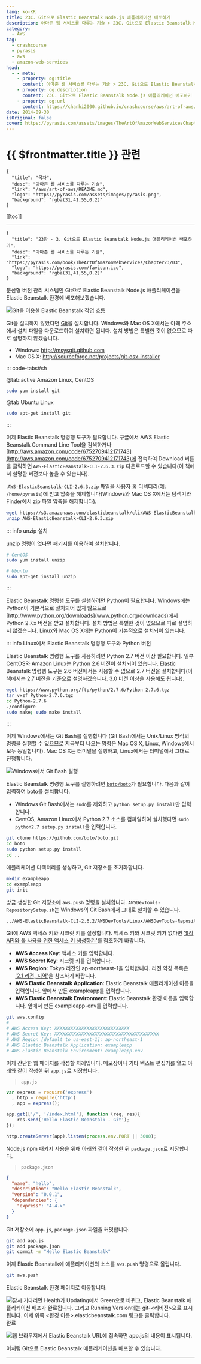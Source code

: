 ```yaml
---
lang: ko-KR
title: 23C. Git으로 Elastic Beanstalk Node.js 애플리케이션 배포하기
description: 아마존 웹 서비스를 다루는 기술 > 23C. Git으로 Elastic Beanstalk Node.js 애플리케이션 배포하기
category:
  - AWS
tag: 
  - crashcourse
  - pyrasis
  - aws 
  - amazon-web-services
head:
  - - meta:
    - property: og:title
      content: 아마존 웹 서비스를 다루는 기술 > 23C. Git으로 Elastic Beanstalk Node.js 애플리케이션 배포하기
    - property: og:description
      content: 23C. Git으로 Elastic Beanstalk Node.js 애플리케이션 배포하기
    - property: og:url
      content: https://chanhi2000.github.io/crashcourse/aws/art-of-aws/23C.html
date: 2014-09-30
isOriginal: false
cover: https://pyrasis.com/assets/images/TheArtOfAmazonWebServicesChapter23/25.png
---
```


# {{ $frontmatter.title }} 관련

```component VPCard
{
  "title": "목차",
  "desc": "아마존 웹 서비스를 다루는 기술",
  "link": "/aws/art-of-aws/README.md",
  "logo": "https://pyrasis.com/assets/images/pyrasis.png",
  "background": "rgba(31,41,55,0.2)"
}
```

[[toc]]

---

```component VPCard
{
  "title": "23장 - 3. Git으로 Elastic Beanstalk Node.js 애플리케이션 배포하기",
  "desc": "아마존 웹 서비스를 다루는 기술",
  "link": "https://pyrasis.com/book/TheArtOfAmazonWebServices/Chapter23/03",
  "logo": "https://pyrasis.com/favicon.ico",
  "background": "rgba(31,41,55,0.2)"
}
```

분산형 버전 관리 시스템인 Git으로 Elastic Beanstalk Node.js 애플리케이션을 Elastic Beanstalk 환경에 배포해보겠습니다.

![Git을 이용한 Elastic Beanstalk 작업 흐름](https://pyrasis.com/assets/images/TheArtOfAmazonWebServicesChapter23/25.png)

Git을 설치하지 않았다면 [<FontIcon icon="iconfont icon-git"/>Git](http://git-scm.com)을 설치합니다. <FontIcon icon="fa-brands fa-windows"/>Windows와 <FontIcon icon="iconfont icon-macos"/>Mac OS X에서는 아래 주소에서 설치 파일을 다운로드하여 설치하면 됩니다. 설치 방법은 특별한 것이 없으므로 따로 설명하지 않겠습니다.

- Windows: <a href="http://msysgit.github.com" target="_blank" rel="nofollow">http://msysgit.github.com</a>
- Mac OS X: <a href="http://sourceforge.net/projects/git-osx-installer" target="_blank" rel="nofollow">http://sourceforge.net/projects/git-osx-installer</a>

::: code-tabs#sh

@tab:active <FontIcon icon="fa-brands fa-aws"/>Amazon Linux, <FontIcon icon="fa-brands fa-centos"/>CentOS

```sh
sudo yum install git
```

@tab <FontIcon icon="fa-brands fa-ubuntu"/>Ubuntu Linux

```sh
sudo apt-get install git
```

:::

이제 Elastic Beanstalk 명령행 도구가 필요합니다. 구글에서 AWS Elastic Beanstalk Command Line Tool을 검색하거나 [http://aws.amazon.com/code/6752709412171743](http://aws.amazon.com/code/6752709412171743)에 접속하여 Download 버튼을 클릭하면 <FontIcon icon="fas fa-file-zipper"/>`AWS-ElasticBeanstalk-CLI-2.6.3.zip` 다운로드할 수 있습니다(이 책에서 설명한 버전보다 높을 수 있습니다).

.<FontIcon icon="fas fa-file-zipper"/>`AWS-ElasticBeanstalk-CLI-2.6.3.zip` 파일을 사용자 홈 디렉터리(예: <FontIcon icon="fas fa-folder-open"/>`/home/pyrasis`)에 받고 압축을 해제합니다(Windows와 Mac OS X에서는 탐색기와 Finder에서 zip 파일 압축을 해제합니다).

```sh
wget https://s3.amazonaws.com/elasticbeanstalk/cli/AWS-ElasticBeanstalk-CLI-2.6.3.zip
unzip AWS-ElasticBeanstalk-CLI-2.6.3.zip
```

::: info unzip 설치

unzip 명령이 없다면 패키지를 이용하여 설치합니다.

```sh
# CentOS
sudo yum install unzip
```

```sh
# Ubuntu
sudo apt-get install unzip
```

:::

Elastic Beanstalk 명령행 도구를 실행하려면 Python이 필요합니다. Windows에는 Python이 기본적으로 설치되어 있지 않으므로 [<FontIcon icon="fas fa-globe"/>http://www.python.org/downloads](www.python.org/downloads)에서 <FontIcon icon="fa-brands fa-python"/>Python 2.7.x 버전을 받고 설치합니다. 설치 방법은 특별한 것이 없으므로 따로 설명하지 않겠습니다. Linux와 Mac OS X에는 Python이 기본적으로 설치되어 있습니다.

::: info Linux에서 Elastic Beanstalk 명령행 도구와 Python 버전

Elastic Beanstalk 명령행 도구를 사용하려면 Python 2.7 버전 이상 필요합니다. 일부 CentOS와 Amazon Linux는 Python 2.6 버전이 설치되어 있습니다. Elastic Beanstalk 명령행 도구는 2.6 버전에서는 사용할 수 없으로 2.7 버전을 설치합니다(이 책에서는 2.7 버전을 기준으로 설명하겠습니다. 3.0 버전 이상을 사용해도 됩니다).

```sh
wget https://www.python.org/ftp/python/2.7.6/Python-2.7.6.tgz
tar vxzf Python-2.7.6.tgz
cd Python-2.7.6
./configure
sudo make; sudo make install
```

:::

이제 Windows에서는 Git Bash를 실행합니다 (Git Bash에서는 Unix/Linux 방식의 명령을 실행할 수 있으므로 지금부터 나오는 명령은 Mac OS X, Linux, Windows에서 모두 동일합니다). Mac OS X는 터미널을 실행하고, Linux에서는 터미널에서 그대로 진행합니다.

![Windows에서 Git Bash 실행](https://pyrasis.com/assets/images/TheArtOfAmazonWebServicesChapter23/26_.png)

Elastic Beanstalk 명령행 도구를 실행하려면 [<FontIcon icon="iconfont icon-github"/>`boto/boto`](https://github.com/boto/boto)가 필요합니다. 다음과 같이 입력하여 boto를 설치합니다.

- Windows Git Bash에서는 `sudo`를 제외하고 `python setup.py install`만 입력합니다.
- CentOS, Amazon Linux에서 Python 2.7 소스를 컴파일하여 설치했다면 `sudo python2.7 setup.py install`을 입력합니다.

```sh
git clone https://github.com/boto/boto.git
cd boto
sudo python setup.py install
cd ..
```

애플리케이션 디렉터리를 생성하고, Git 저장소를 초기화합니다.

```sh
mkdir exampleapp
cd exampleapp
git init
```

방금 생성한 Git 저장소에 `aws.push` 명령을 설치합니다. <FontIcon icon="iconfont icon-shell"/>`AWSDevTools-RepositorySetup.sh`는 Windows의 Git Bash에서 그대로 설치할 수 있습니다.

```sh
../AWS-ElasticBeanstalk-CLI-2.6.2/AWSDevTools/Linux/AWSDevTools-RepositorySetup.sh
```

Git에 AWS 액세스 키와 시크릿 키를 설정합니다. 액세스 키와 시크릿 키가 없다면 ['9장 API와 툴 사용을 위한 액세스 키 생성하기'](/aws/art-of-aws/09.md)를 참조하기 바랍니다.

- **AWS Access Key**: 액세스 키를 입력합니다.
- **AWS Secret Key**: 시크릿 키를 입력합니다.
- **AWS Region**: Tokyo 리전인 ap-northeast-1을 입력합니다. 리전 약칭 목록은 ['2.1 리전, 지역'](/aws/art-of-aws/02A.md)을 참조하기 바랍니다.
- **AWS Elastic Beanstalk Application**: Elastic Beanstalk 애플리케이션 이름을 입력합니다. 앞에서 만든 exampleapp를 입력합니다.
- **AWS Elastic Beanstalk Environment**: Elastic Beanstalk 환경 이름을 입력합니다. 앞에서 만든 exampleapp-env를 입력합니다.

```sh
git aws.config
# 
# AWS Access Key: XXXXXXXXXXXXXXXXXXXXXXXXXXXX
# AWS Secret Key: XXXXXXXXXXXXXXXXXXXXXXXXXXXXXXXXXXXXXXX
# AWS Region [default to us-east-1]: ap-northeast-1
# AWS Elastic Beanstalk Application: exampleapp
# AWS Elastic Beanstalk Environment: exampleapp-env
```

이제 간단한 웹 페이지를 작성할 차례입니다. 메모장이나 기타 텍스트 편집기를 열고 아래와 같이 작성한 뒤 <FontIcon icon="fa-brands fa-js"/>`app.js`로 저장합니다.

> <FontIcon icon="fa-brands fa-js"/>`app.js`

```js
var express = require('express')
  , http = require('http')
  , app = express();

app.get(['/', '/index.html'], function (req, res){
    res.send('Hello Elastic Beanstalk - Git');
});

http.createServer(app).listen(process.env.PORT || 3000);
```

Node.js npm 패키지 사용을 위해 아래와 같이 작성한 뒤 <FontIcon icon="iconfont icon-json"/>`package.json`로 저장합니다.

> <FontIcon icon="iconfont icon-json"/>`package.json`

```json
{
  "name": "hello",
  "description": "Hello Elastic Beanstalk",
  "version": "0.0.1",
  "dependencies": {
    "express": "4.4.x"
  }
}
```

Git 저장소에 <FontIcon icon="fa-brands fa-js"/>`app.js`, <FontIcon icon="iconfont icon-json"/>`package.json` 파일을 커밋합니다.

```sh
git add app.js
git add package.json
git commit -m "Hello Elastic Beanstalk"
```

이제 Elastic Beanstalk에 애플리케이션의 소스를 `aws.push` 명령으로 올립니다.

```sh
git aws.push
```

Elastic Beanstalk 환경 페이지로 이동합니다.

![잠시 기다리면 Health가 Updating에서 Green으로 바뀌고, Elastic Beanstalk 애플리케이션 배포가 완료됩니다. 그리고 Running Version에는 `git-<리비전>`으로 표시됩니다. 이제 위쪽 `<환경 이름>.elasticbeanstalk.com` 링크를 클릭합니다.](https://pyrasis.com/assets/images/TheArtOfAmazonWebServicesChapter23/27_.png)완료

![웹 브라우저에서 Elastic Beanstalk URL에 접속하면 <FontIcon icon="fa-brands fa-js"/>`app.js`의 내용이 표시됩니다.](https://pyrasis.com/assets/images/TheArtOfAmazonWebServicesChapter23/28_.png)

이처럼 Git으로 Elastic Beanstalk 애플리케이션을 배포할 수 있습니다.

---

<TagLinks />